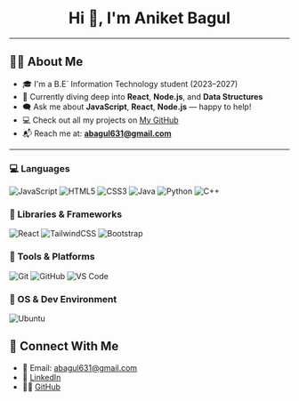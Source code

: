 <h1 align="center">Hi 👋, I'm Aniket Bagul</h1>

---

## 👨‍💻 About Me

- 🎓 I'm a B.E` Information Technology student (2023–2027)  
- 🌱 Currently diving deep into **React**, **Node.js**, and **Data Structures**  
- 🗨️ Ask me about **JavaScript**, **React**, **Node.js** — happy to help!  
- 💻 Check out all my projects on [My GitHub](https://github.com/your-username)  
- 📬 Reach me at: **abagul631@gmail.com**  

---


### 💻 Languages
![JavaScript](https://img.shields.io/badge/-JavaScript-F7DF1E?style=flat&logo=javascript)
![HTML5](https://img.shields.io/badge/-HTML5-E34F26?style=flat&logo=html5)
![CSS3](https://img.shields.io/badge/-CSS3-1572B6?style=flat&logo=css3)
![Java](https://img.shields.io/badge/-Java-007396?style=flat&logo=java)
![Python](https://img.shields.io/badge/-Python-3776AB?style=flat&logo=python)
![C++](https://img.shields.io/badge/-C++-00599C?style=flat&logo=c%2b%2b)

### 🧰 Libraries & Frameworks
![React](https://img.shields.io/badge/-React-61DAFB?style=flat&logo=react)
![TailwindCSS](https://img.shields.io/badge/-TailwindCSS-06B6D4?style=flat&logo=tailwindcss)
![Bootstrap](https://img.shields.io/badge/-Bootstrap-7952B3?style=flat&logo=bootstrap)

### 🔧 Tools & Platforms
![Git](https://img.shields.io/badge/-Git-F05032?style=flat&logo=git)
![GitHub](https://img.shields.io/badge/-GitHub-181717?style=flat&logo=github)
![VS Code](https://img.shields.io/badge/-VSCode-007ACC?style=flat&logo=visual-studio-code)



### 🐧 OS & Dev Environment
![Ubuntu](https://img.shields.io/badge/-Ubuntu-E95420?style=flat&logo=ubuntu)


## 📱 Connect With Me

- 📧 Email: abagul631@gmail.com
- 💼 [LinkedIn](#)
- 🧑‍💻 [GitHub](https://github.com/your-username)
